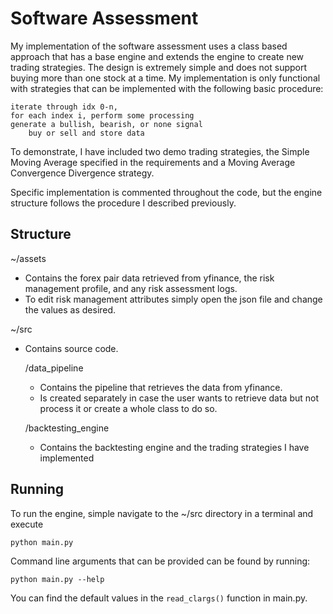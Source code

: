 # Software Assessment
My implementation of the software assessment uses a class based approach that has a base engine
and extends the engine to create new trading strategies. The design is extremely simple and does not support buying
more than one stock at a time. My implementation is only functional with strategies that can be implemented with the
 following basic procedure:

    iterate through idx 0-n, 
    for each index i, perform some processing
    generate a bullish, bearish, or none signal
        buy or sell and store data

To demonstrate, I have included two demo trading strategies, the Simple Moving Average specified in the requirements
and a Moving Average Convergence Divergence strategy. 

Specific implementation is commented throughout the code, but the engine structure follows the procedure I described
previously.

## Structure
~/assets 
* Contains the forex pair data retrieved from yfinance, the risk management profile, and any risk assessment logs.
* To edit risk management attributes simply open the json file and change the values as desired.

~/src
* Contains source code.

    /data_pipeline
    * Contains the pipeline that retrieves the data from yfinance.
    * Is created separately in case the user wants to retrieve data but not process it or create a whole class to do so.

    /backtesting_engine
    * Contains the backtesting engine and the trading strategies I have implemented

## Running
To run the engine, simple navigate to the ~/src directory in a terminal and execute 

    python main.py

Command line arguments that can be provided can be found by running:

    python main.py --help

You can find the default values in the `read_clargs()` function in main.py. 

